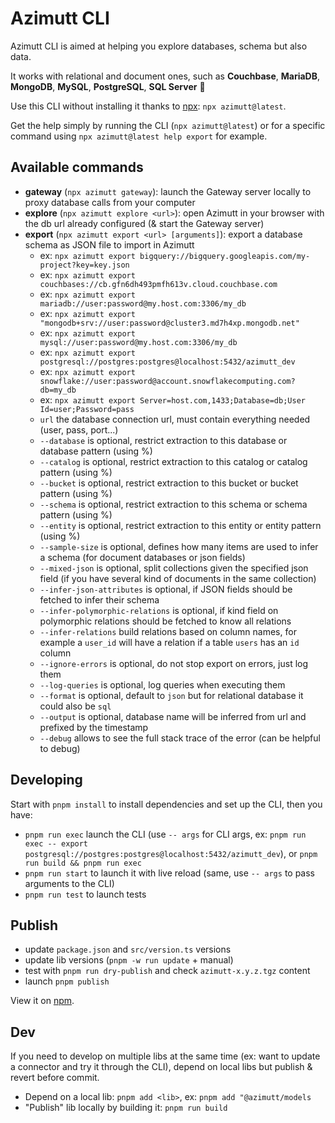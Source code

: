 # Azimutt CLI

Azimutt CLI is aimed at helping you explore databases, schema but also data.

It works with relational and document ones, such as **Couchbase**, **MariaDB**, **MongoDB**, **MySQL**, **PostgreSQL**, **SQL Server**  🎉

Use this CLI without installing it thanks to [npx](https://www.npmjs.com/package/npx): `npx azimutt@latest`.

Get the help simply by running the CLI (`npx azimutt@latest`) or for a specific command using `npx azimutt@latest help export` for example.

## Available commands

- **gateway** (`npx azimutt gateway`): launch the Gateway server locally to proxy database calls from your computer
- **explore** (`npx azimutt explore <url>`): open Azimutt in your browser with the db url already configured (& start the Gateway server)
- **export** (`npx azimutt export <url> [arguments]`): export a database schema as JSON file to import in Azimutt
  - ex: `npx azimutt export bigquery://bigquery.googleapis.com/my-project?key=key.json`
  - ex: `npx azimutt export couchbases://cb.gfn6dh493pmfh613v.cloud.couchbase.com`
  - ex: `npx azimutt export mariadb://user:password@my.host.com:3306/my_db`
  - ex: `npx azimutt export "mongodb+srv://user:password@cluster3.md7h4xp.mongodb.net"`
  - ex: `npx azimutt export mysql://user:password@my.host.com:3306/my_db`
  - ex: `npx azimutt export postgresql://postgres:postgres@localhost:5432/azimutt_dev`
  - ex: `npx azimutt export snowflake://user:password@account.snowflakecomputing.com?db=my_db`
  - ex: `npx azimutt export Server=host.com,1433;Database=db;User Id=user;Password=pass`
  - `url` the database connection url, must contain everything needed (user, pass, port...)
  - `--database` is optional, restrict extraction to this database or database pattern (using %)
  - `--catalog` is optional, restrict extraction to this catalog or catalog pattern (using %)
  - `--bucket` is optional, restrict extraction to this bucket or bucket pattern (using %)
  - `--schema` is optional, restrict extraction to this schema or schema pattern (using %)
  - `--entity` is optional, restrict extraction to this entity or entity pattern (using %)
  - `--sample-size` is optional, defines how many items are used to infer a schema (for document databases or json fields)
  - `--mixed-json` is optional, split collections given the specified json field (if you have several kind of documents in the same collection)
  - `--infer-json-attributes` is optional, if JSON fields should be fetched to infer their schema
  - `--infer-polymorphic-relations` is optional, if kind field on polymorphic relations should be fetched to know all relations
  - `--infer-relations` build relations based on column names, for example a `user_id` will have a relation if a table `users` has an `id` column
  - `--ignore-errors` is optional, do not stop export on errors, just log them
  - `--log-queries` is optional, log queries when executing them
  - `--format` is optional, default to `json` but for relational database it could also be `sql`
  - `--output` is optional, database name will be inferred from url and prefixed by the timestamp
  - `--debug` allows to see the full stack trace of the error (can be helpful to debug)

## Developing

Start with `pnpm install` to install dependencies and set up the CLI, then you have:

- `pnpm run exec` launch the CLI (use `-- args` for CLI args, ex: `pnpm run exec -- export postgresql://postgres:postgres@localhost:5432/azimutt_dev`), or `pnpm run build && pnpm run exec`
- `pnpm run start` to launch it with live reload (same, use `-- args` to pass arguments to the CLI)
- `pnpm run test` to launch tests

## Publish

- update `package.json` and `src/version.ts` versions
- update lib versions (`pnpm -w run update` + manual) 
- test with `pnpm run dry-publish` and check `azimutt-x.y.z.tgz` content
- launch `pnpm publish`

View it on [npm](https://www.npmjs.com/package/azimutt).

## Dev

If you need to develop on multiple libs at the same time (ex: want to update a connector and try it through the CLI), depend on local libs but publish & revert before commit.

- Depend on a local lib: `pnpm add <lib>`, ex: `pnpm add "@azimutt/models`
- "Publish" lib locally by building it: `pnpm run build`
